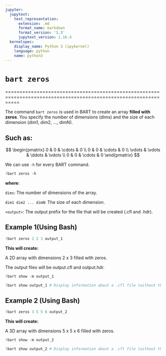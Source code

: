 ```yaml
---
jupyter:
  jupytext:
    text_representation:
      extension: .md
      format_name: markdown
      format_version: '1.3'
      jupytext_version: 1.16.4
  kernelspec:
    display_name: Python 3 (ipykernel)
    language: python
    name: python3
---
```


<!-- #region -->
# `bart zeros`

=================================================================================================================

The command `bart zeros` is used in BART to create an array **filled with zeros**. You specify the number of dimensions (dims) and the size of each dimension (dim1, dim2, ..., dimN). 

## Such as:

$$ 
\begin{pmatrix} 
0 & 0 & \cdots & 0 \\ 
0 & 0 & \cdots & 0 \\ 
\vdots & \vdots & \ddots & \vdots \\ 
0 & 0 & \cdots & 0 
\end{pmatrix}
$$


We can use `-h` for every BART command.
<!-- #endregion -->

```python
!bart zeros -h
```

**where**:

`dims`: The number of dimensions of the array.

`dim1 dim2 ... dimN`: The size of each dimension.

`<output>`: The output prefix for the file that will be created (<output>.cfl and <output>.hdr).


## Example 1(Using Bash)

```python
!bart zeros 2 2 3 output_1
```

**This will create:**

A 2D array with dimensions 2 x 3 filled with zeros.

The output files will be output.cfl and output.hdr.

```python
!bart show -m output_1
```

```python
!bart show output_1 # Display information about a .cfl file (without the .cfl extension)
```

## Example 2 (Using Bash)

```python
!bart zeros 3 5 5 6 output_2
```

**This will create:**

A 3D array with dimensions 5 x 5 x 6 filled with zeros.

```python
!bart show -m output_2
```

```python
!bart show output_2 # Display information about a .cfl file (without the .cfl extension)
```

```python

```
